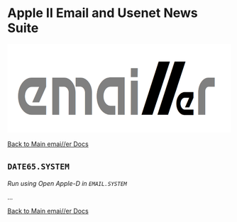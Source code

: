 # Apple II Email and Usenet News Suite

<p align="center"><img src="img/emailler-logo.png" alt="emai//er-logo" height="200px"></p>

[Back to Main emai//er Docs](README-emailler.md)

## `DATE65.SYSTEM`

*Run using Open Apple-D in `EMAIL.SYSTEM`*

...


[Back to Main emai//er Docs](README-emailler.md)

